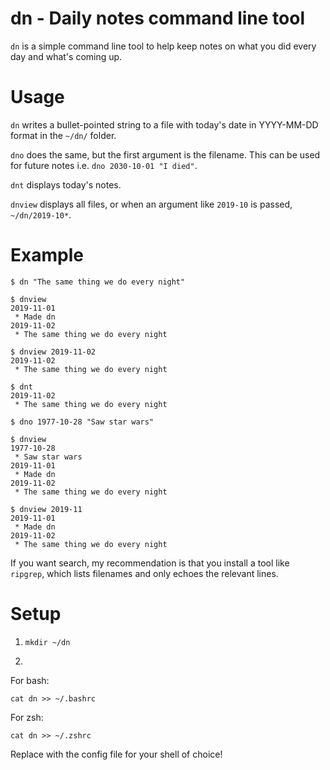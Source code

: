 # dn - Daily notes command line tool

`dn` is a simple command line tool to help keep notes on what you did every day and what's coming up.

# Usage

`dn` writes a bullet-pointed string to a file with today's date in YYYY-MM-DD format in the `~/dn/` folder.

`dno` does the same, but the first argument is the filename.  This can be used for future notes i.e. `dno 2030-10-01 "I died"`.

`dnt` displays today's notes.

`dnview` displays all files, or when an argument like `2019-10` is passed, `~/dn/2019-10*`.

# Example

```
$ dn "The same thing we do every night"

$ dnview
2019-11-01
 * Made dn
2019-11-02
 * The same thing we do every night

$ dnview 2019-11-02
2019-11-02
 * The same thing we do every night

$ dnt
2019-11-02
 * The same thing we do every night

$ dno 1977-10-28 "Saw star wars"

$ dnview
1977-10-28
 * Saw star wars
2019-11-01
 * Made dn
2019-11-02
 * The same thing we do every night

$ dnview 2019-11
2019-11-01
 * Made dn
2019-11-02
 * The same thing we do every night
```

If you want search, my recommendation is that you install a tool like `ripgrep`, which lists filenames and only echoes the relevant lines.

# Setup

1. `mkdir ~/dn`

2. 
For bash:
```
cat dn >> ~/.bashrc
```

For zsh:
```
cat dn >> ~/.zshrc
```

Replace with the config file for your shell of choice!
